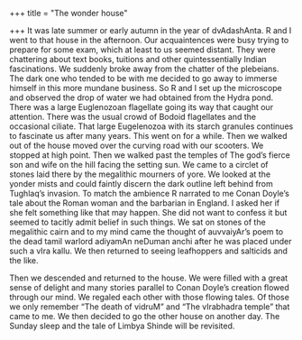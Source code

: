 +++
title = "The wonder house"

+++
It was late summer or early autumn in the year of dvAdashAnta. R and I
went to that house in the afternoon. Our acquaintences were busy trying
to prepare for some exam, which at least to us seemed distant. They were
chattering about text books, tuitions and other quintessentially Indian
fascinations. We suddenly broke away from the chatter of the plebeians.
The dark one who tended to be with me decided to go away to immerse
himself in this more mundane business. So R and I set up the microscope
and observed the drop of water we had obtained from the Hydra pond.
There was a large Euglenozoan flagellate going its way that caught our
attention. There was the usual crowd of Bodoid flagellates and the
occasional ciliate. That large Eugelenozoa with its starch granules
continues to fascinate us after many years. This went on for a while.
Then we walked out of the house moved over the curving road with our
scooters. We stopped at high point. Then we walked past the temples of
The god’s fierce son and wife on the hill facing the setting sun. We
came to a circlet of stones laid there by the megalithic mourners of
yore. We looked at the yonder mists and could faintly discern the dark
outline left behind from Tughlaq’s invasion. To match the ambience R
narrated to me Conan Doyle’s tale about the Roman woman and the
barbarian in England. I asked her if she felt something like that may
happen. She did not want to confess it but seemed to tacitly admit
belief in such things. We sat on stones of the megalithic cairn and to
my mind came the thought of auvvaiyAr’s poem to the dead tamil warlord
adiyamAn neDuman anchi after he was placed under such a vIra kallu. We
then returned to seeing leafhoppers and salticids and the like.

Then we descended and returned to the house. We were filled with a great
sense of delight and many stories parallel to Conan Doyle’s creation
flowed through our mind. We regaled each other with those flowing tales.
Of those we only remember “The death of vidruM” and “The vIrabhadra
temple” that came to me. We then decided to go the other house on
another day. The Sunday sleep and the tale of Limbya Shinde will be
revisited.
